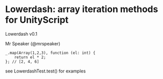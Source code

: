 # Lowerdash: array iteration methods for UnityScript

Lowerdash v0.1

Mr Speaker (@mrspeaker)

    _.map(Array(1,2,3), function (el: int) {
        return el * 2;
    }; // [2, 4, 6]

see LowerdashTest.test() for examples


